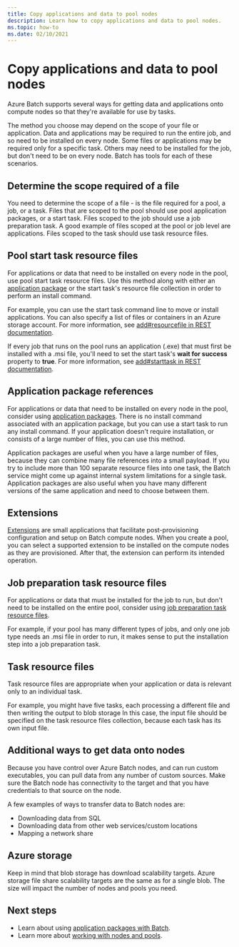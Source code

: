 ```yaml
---
title: Copy applications and data to pool nodes
description: Learn how to copy applications and data to pool nodes.
ms.topic: how-to
ms.date: 02/10/2021
---
```


# Copy applications and data to pool nodes

Azure Batch supports several ways for getting data and applications onto compute nodes so that they're available for use by tasks.

The method you choose may depend on the scope of your file or application. Data and applications may be required to run the entire job, and so need to be installed on every node. Some files or applications may be required only for a specific task. Others may need to be installed for the job, but don't need to be on every node. Batch has tools for each of these scenarios.

## Determine the scope required of a file

You need to determine the scope of a file - is the file required for a pool, a job, or a task. Files that are scoped to the pool should use pool application packages, or a start task. Files scoped to the job should use a job preparation task. A good example of files scoped at the pool or job level are applications. Files scoped to the task should use task resource files.

## Pool start task resource files

For applications or data that need to be installed on every node in the pool, use pool start task resource files. Use this method along with either an [application package](batch-application-packages.md) or the start task's resource file collection in order to perform an install command.  

For example, you can use the start task command line to move or install applications. You can also specify a list of files or containers in an Azure storage account. For more information, see [add#resourcefile in REST documentation](/rest/api/batchservice/pool/add#resourcefile).

If every job that runs on the pool runs an application (.exe) that must first be installed with a .msi file, you'll need to set the start task's **wait for success** property to **true**. For more information, see [add#starttask in REST documentation](/rest/api/batchservice/pool/add#starttask).

## Application package references

For applications or data that need to be installed on every node in the pool, consider using [application packages](batch-application-packages.md). There is no install command associated with an application package, but you can use a start task to run any install command. If your application doesn't require installation, or consists of a large number of files, you can use this method.

Application packages are useful when you have a large number of files, because they can combine many file references into a small payload. If you try to include more than 100 separate resource files into one task, the Batch service might come up against internal system limitations for a single task. Application packages are also useful when you have many different versions of the same application and need to choose between them.

## Extensions

[Extensions](create-pool-extensions.md) are small applications that facilitate post-provisioning configuration and setup on Batch compute nodes. When you create a pool, you can select a supported extension to be installed on the compute nodes as they are provisioned. After that, the extension can perform its intended operation.

## Job preparation task resource files

For applications or data that must be installed for the job to run, but don't need to be installed on the entire pool, consider using [job preparation task resource files](./batch-job-prep-release.md).

For example, if your pool has many different types of jobs, and only one job type needs an .msi file in order to run, it makes sense to put the installation step into a job preparation task.

## Task resource files

Task resource files are appropriate when your application or data is relevant only to an individual task.

For example, you might have five tasks, each processing a different file and then writing the output to blob storage  In this case, the input file should be specified on the task resource files collection, because each task has its own input file.

## Additional ways to get data onto nodes

Because you have control over Azure Batch nodes, and can run custom executables, you can pull data from any number of custom sources. Make sure the Batch node has connectivity to the target and that you have credentials to that source on the node.

A few examples of ways to transfer data to Batch nodes are:

- Downloading data from SQL
- Downloading data from other web services/custom locations
- Mapping a network share

## Azure storage

Keep in mind that blob storage has download scalability targets. Azure storage file share scalability targets are the same as for a single blob. The size will impact the number of nodes and pools you need.

## Next steps

- Learn about using [application packages with Batch](batch-application-packages.md).
- Learn more about [working with nodes and pools](nodes-and-pools.md).

